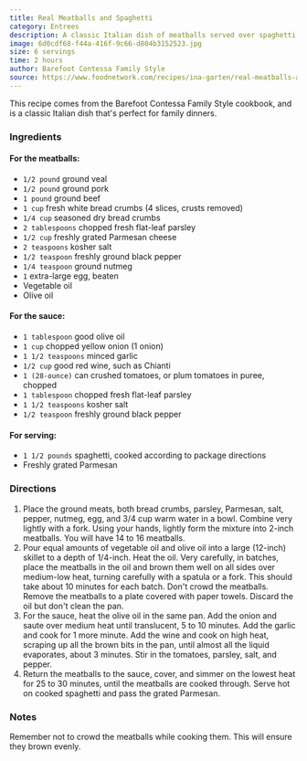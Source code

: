 ```yaml
---
title: Real Meatballs and Spaghetti
category: Entrees
description: A classic Italian dish of meatballs served over spaghetti with a rich tomato sauce.
image: 6d0cdf68-f44a-416f-9c66-d804b3152523.jpg
size: 6 servings
time: 2 hours
author: Barefoot Contessa Family Style
source: https://www.foodnetwork.com/recipes/ina-garten/real-meatballs-and-spaghetti-recipe-1946021
---
```


This recipe comes from the Barefoot Contessa Family Style cookbook, and is a classic Italian dish that's perfect for family dinners.

### Ingredients

#### For the meatballs:

* `1/2 pound` ground veal
* `1/2 pound` ground pork
* `1 pound` ground beef
* `1 cup` fresh white bread crumbs (4 slices, crusts removed)
* `1/4 cup` seasoned dry bread crumbs
* `2 tablespoons` chopped fresh flat-leaf parsley
* `1/2 cup` freshly grated Parmesan cheese
* `2 teaspoons` kosher salt
* `1/2 teaspoon` freshly ground black pepper
* `1/4 teaspoon` ground nutmeg
* `1` extra-large egg, beaten
* Vegetable oil
* Olive oil

#### For the sauce:

* `1 tablespoon` good olive oil
* `1 cup` chopped yellow onion (1 onion)
* `1 1/2 teaspoons` minced garlic
* `1/2 cup` good red wine, such as Chianti
* `1 (28-ounce)` can crushed tomatoes, or plum tomatoes in puree, chopped
* `1 tablespoon` chopped fresh flat-leaf parsley
* `1 1/2 teaspoons` kosher salt
* `1/2 teaspoon` freshly ground black pepper

#### For serving:

* `1 1/2 pounds` spaghetti, cooked according to package directions
* Freshly grated Parmesan

### Directions

1. Place the ground meats, both bread crumbs, parsley, Parmesan, salt, pepper, nutmeg, egg, and 3/4 cup warm water in a bowl. Combine very lightly with a fork. Using your hands, lightly form the mixture into 2-inch meatballs. You will have 14 to 16 meatballs.
2. Pour equal amounts of vegetable oil and olive oil into a large (12-inch) skillet to a depth of 1/4-inch. Heat the oil. Very carefully, in batches, place the meatballs in the oil and brown them well on all sides over medium-low heat, turning carefully with a spatula or a fork. This should take about 10 minutes for each batch. Don't crowd the meatballs. Remove the meatballs to a plate covered with paper towels. Discard the oil but don't clean the pan.
3. For the sauce, heat the olive oil in the same pan. Add the onion and saute over medium heat until translucent, 5 to 10 minutes. Add the garlic and cook for 1 more minute. Add the wine and cook on high heat, scraping up all the brown bits in the pan, until almost all the liquid evaporates, about 3 minutes. Stir in the tomatoes, parsley, salt, and pepper.
4. Return the meatballs to the sauce, cover, and simmer on the lowest heat for 25 to 30 minutes, until the meatballs are cooked through. Serve hot on cooked spaghetti and pass the grated Parmesan.

### Notes

Remember not to crowd the meatballs while cooking them. This will ensure they brown evenly.